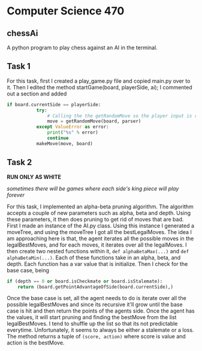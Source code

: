 Computer Science 470
======================
chessAi
----------------------

A python program to play chess against an AI in the terminal.

## Task 1
For this task, first I created a play_game.py file and copied main.py over to it. Then I edited the method startGame(board, playerSide, ai); I commented out a section and added 
 ```python
 if board.currentSide == playerSide:
            try:
                # Calling the the getRandomMove so the player input is random.
                move = getRandomMove(board, parser)
            except ValueError as error:
                print("%s" % error)
                continue
            makeMove(move, board)
```

## Task 2 
**RUN ONLY AS WHITE**

*sometimes there will be games where each side's king piece will play forever*

For this task, I implemented an alpha-beta pruning algorithm. The algorithm accepts a couple of new parameters such as alpha, beta and depth. Using these parameters, it then does pruning to get rid of moves that are bad. First I made an instance of the AI.py class. Using this instance I generated a moveTree, and using the moveTree I got all the bestLegalMoves. The idea I am approaching here is that, the agent iterates all the possible moves in the legalBestMoves, and for each moves, it iterates over all the legalMoves. I then create two nested functions within it, `def alphaBetaMax(...)` and `def alphaBetaMin(...)`. Each of these functions take in an alpha, beta, and depth. Each function has a var value that is initialize. Then I check for the base case, being 
```python
if (depth == 0 or board.isCheckmate or board.isStalemate):
    return (board.getPointAdvantageOfSide(board.currentSide),)
```
Once the base case is set, all the agent needs to do is iterate over all the possible legalBestMoves and since its recursive it'll grow until the base case is hit and then return the points of the agents side. Once the agent has the values, it will start pruning and finding the bestMove from the list legalBestMoves. I tend to shuffle up the list so that its not predictable everytime. Unfortunately, it seems to always be either a stalemate or a loss. The method returns a tuple of `(score, action)` where score is value and action is the bestMove.
